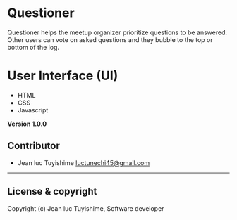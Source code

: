 # Questioner
Questioner​​ helps the meetup organizer prioritize questions to be answered. Other users can vote on asked questions and they bubble to the top or bottom of the log.

# User Interface (UI)
* HTML
* CSS
* Javascript


**Version 1.0.0**

## Contributor
- Jean luc Tuyishime <luctunechi45@gmail.com>

---

## License & copyright
Copyright (c) Jean luc Tuyishime, Software developer
